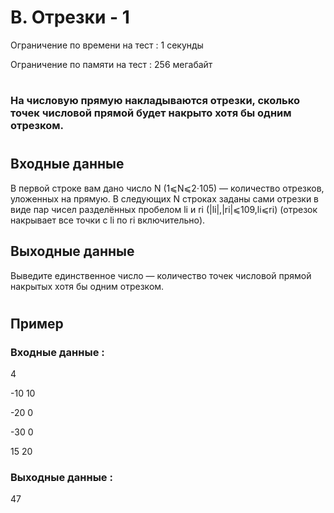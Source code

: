 # B. Отрезки - 1
Ограничение по времени на тест : 1 секунды

Ограничение по памяти на тест : 256 мегабайт

#

### На числовую прямую накладываются отрезки, сколько точек числовой прямой будет накрыто хотя бы одним отрезком.

#

## Входные данные
В первой строке вам дано число N (1⩽N⩽2⋅105) — количество отрезков, уложенных на прямую. В следующих N строках заданы сами отрезки в виде пар чисел разделённых пробелом li и ri (|li|,|ri|⩽109,li⩽ri) (отрезок накрывает все точки с li по ri включительно).

## Выходные данные
Выведите единственное число — количество точек числовой прямой накрытых хотя бы одним отрезком.

#

## Пример

### Входные данные :
4

-10 10

-20 0

-30 0

15 20
### Выходные данные :
47